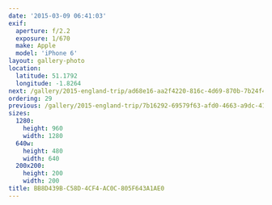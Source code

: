```yaml
---
date: '2015-03-09 06:41:03'
exif:
  aperture: f/2.2
  exposure: 1/670
  make: Apple
  model: 'iPhone 6'
layout: gallery-photo
location:
  latitude: 51.1792
  longitude: -1.8264
next: /gallery/2015-england-trip/ad68e16-aa2f4220-816c-4d69-870b-7b24f42a02b1
ordering: 29
previous: /gallery/2015-england-trip/7b16292-69579f63-afd0-4663-a9dc-41c268cb5d67
sizes:
  1280:
    height: 960
    width: 1280
  640w:
    height: 480
    width: 640
  200x200:
    height: 200
    width: 200
title: BB8D439B-C58D-4CF4-AC0C-805F643A1AE0
---
```

